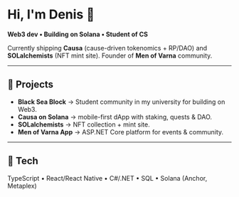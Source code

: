 # Hi, I'm Denis 👋  

**Web3 dev • Building on Solana • Student of CS**  

Currently shipping **Causa** (cause-driven tokenomics + RP/DAO) and **SOLalchemists** (NFT mint site). Founder of **Men of Varna** community.  

---

## 🚀 Projects  
- **Black Sea Block** → Student community in my university for building on Web3.  
- **Causa on Solana** → mobile-first dApp with staking, quests & DAO.  
- **SOLalchemists** → NFT collection + mint site.  
- **Men of Varna App** → ASP.NET Core platform for events & community.  

---

## 🧰 Tech  
TypeScript • React/React Native • C#/.NET • SQL • Solana (Anchor, Metaplex)  
